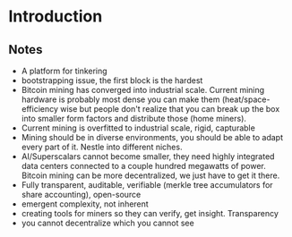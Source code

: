 Introduction
============

Notes
-----
- A platform for tinkering
- bootstrapping issue, the first block is the hardest
- Bitcoin mining has converged into industrial scale. Current mining hardware is
  probably most dense you can make them (heat/space-efficiency wise but people
  don't realize that you can break up the box into smaller form factors and
  distribute those (home miners). 
- Current mining is overfitted to industrial scale, rigid, capturable
- Mining should be in diverse environments, you should be able to adapt every
  part of it. Nestle into different niches. 
- AI/Superscalars cannot become smaller, they need highly integrated data
  centers connected to a couple hundred megawatts of power. Bitcoin mining can
  be more decentralized, we just have to get it there.
- Fully transparent, auditable, verifiable (merkle tree accumulators for share
  accounting), open-source
- emergent complexity, not inherent
- creating tools for miners so they can verify, get insight. Transparency
- you cannot decentralize which you cannot see 
